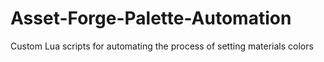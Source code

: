 # Asset-Forge-Palette-Automation
Custom Lua scripts for automating the process of setting materials colors
